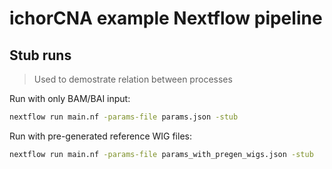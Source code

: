# ichorCNA example Nextflow pipeline

## Stub runs
> Used to demostrate relation between processes

Run with only BAM/BAI input:
```bash
nextflow run main.nf -params-file params.json -stub
```

Run with pre-generated reference WIG files:
```bash
nextflow run main.nf -params-file params_with_pregen_wigs.json -stub
```
